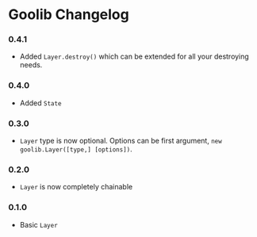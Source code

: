 # Goolib Changelog

### 0.4.1
  - Added `Layer.destroy()` which can be extended for all your destroying needs.

### 0.4.0
  - Added `State`

### 0.3.0
  - `Layer` type is now optional. Options can be first argument, `new goolib.Layer([type,] [options])`.

### 0.2.0
  - `Layer` is now completely chainable

### 0.1.0
  - Basic `Layer`
